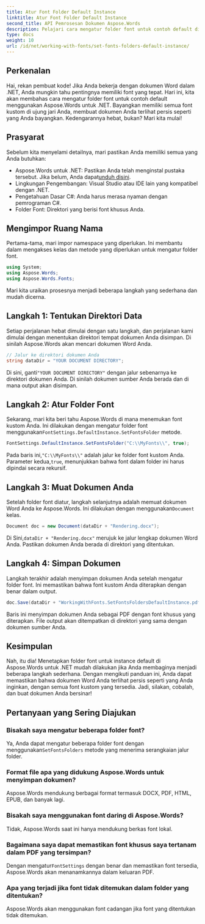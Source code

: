 ```yaml
---
title: Atur Font Folder Default Instance
linktitle: Atur Font Folder Default Instance
second_title: API Pemrosesan Dokumen Aspose.Words
description: Pelajari cara mengatur folder font untuk contoh default di Aspose.Words untuk .NET dengan tutorial langkah demi langkah ini. Sesuaikan dokumen Word Anda dengan mudah.
type: docs
weight: 10
url: /id/net/working-with-fonts/set-fonts-folders-default-instance/
---
```

## Perkenalan

Hai, rekan pembuat kode! Jika Anda bekerja dengan dokumen Word dalam .NET, Anda mungkin tahu pentingnya memiliki font yang tepat. Hari ini, kita akan membahas cara mengatur folder font untuk contoh default menggunakan Aspose.Words untuk .NET. Bayangkan memiliki semua font kustom di ujung jari Anda, membuat dokumen Anda terlihat persis seperti yang Anda bayangkan. Kedengarannya hebat, bukan? Mari kita mulai!

## Prasyarat

Sebelum kita menyelami detailnya, mari pastikan Anda memiliki semua yang Anda butuhkan:
-  Aspose.Words untuk .NET: Pastikan Anda telah menginstal pustaka tersebut. Jika belum, Anda dapat[unduh disini](https://releases.aspose.com/words/net/).
- Lingkungan Pengembangan: Visual Studio atau IDE lain yang kompatibel dengan .NET.
- Pengetahuan Dasar C#: Anda harus merasa nyaman dengan pemrograman C#.
- Folder Font: Direktori yang berisi font khusus Anda.

## Mengimpor Ruang Nama

Pertama-tama, mari impor namespace yang diperlukan. Ini membantu dalam mengakses kelas dan metode yang diperlukan untuk mengatur folder font.

```csharp
using System;
using Aspose.Words;
using Aspose.Words.Fonts;
```

Mari kita uraikan prosesnya menjadi beberapa langkah yang sederhana dan mudah dicerna.

## Langkah 1: Tentukan Direktori Data

Setiap perjalanan hebat dimulai dengan satu langkah, dan perjalanan kami dimulai dengan menentukan direktori tempat dokumen Anda disimpan. Di sinilah Aspose.Words akan mencari dokumen Word Anda.

```csharp
// Jalur ke direktori dokumen Anda
string dataDir = "YOUR DOCUMENT DIRECTORY";
```

 Di sini, ganti`"YOUR DOCUMENT DIRECTORY"` dengan jalur sebenarnya ke direktori dokumen Anda. Di sinilah dokumen sumber Anda berada dan di mana output akan disimpan.

## Langkah 2: Atur Folder Font

 Sekarang, mari kita beri tahu Aspose.Words di mana menemukan font kustom Anda. Ini dilakukan dengan mengatur folder font menggunakan`FontSettings.DefaultInstance.SetFontsFolder` metode.

```csharp
FontSettings.DefaultInstance.SetFontsFolder("C:\\MyFonts\\", true);
```

 Pada baris ini,`"C:\\MyFonts\\"` adalah jalur ke folder font kustom Anda. Parameter kedua,`true`, menunjukkan bahwa font dalam folder ini harus dipindai secara rekursif.

## Langkah 3: Muat Dokumen Anda

 Setelah folder font diatur, langkah selanjutnya adalah memuat dokumen Word Anda ke Aspose.Words. Ini dilakukan dengan menggunakan`Document` kelas.

```csharp
Document doc = new Document(dataDir + "Rendering.docx");
```

 Di Sini,`dataDir + "Rendering.docx"` merujuk ke jalur lengkap dokumen Word Anda. Pastikan dokumen Anda berada di direktori yang ditentukan.

## Langkah 4: Simpan Dokumen

Langkah terakhir adalah menyimpan dokumen Anda setelah mengatur folder font. Ini memastikan bahwa font kustom Anda diterapkan dengan benar dalam output.

```csharp
doc.Save(dataDir + "WorkingWithFonts.SetFontsFoldersDefaultInstance.pdf");
```

Baris ini menyimpan dokumen Anda sebagai PDF dengan font khusus yang diterapkan. File output akan ditempatkan di direktori yang sama dengan dokumen sumber Anda.

## Kesimpulan

Nah, itu dia! Menetapkan folder font untuk instance default di Aspose.Words untuk .NET mudah dilakukan jika Anda membaginya menjadi beberapa langkah sederhana. Dengan mengikuti panduan ini, Anda dapat memastikan bahwa dokumen Word Anda terlihat persis seperti yang Anda inginkan, dengan semua font kustom yang tersedia. Jadi, silakan, cobalah, dan buat dokumen Anda bersinar!

## Pertanyaan yang Sering Diajukan

### Bisakah saya mengatur beberapa folder font?
 Ya, Anda dapat mengatur beberapa folder font dengan menggunakan`SetFontsFolders` metode yang menerima serangkaian jalur folder.

### Format file apa yang didukung Aspose.Words untuk menyimpan dokumen?
Aspose.Words mendukung berbagai format termasuk DOCX, PDF, HTML, EPUB, dan banyak lagi.

### Bisakah saya menggunakan font daring di Aspose.Words?
Tidak, Aspose.Words saat ini hanya mendukung berkas font lokal.

### Bagaimana saya dapat memastikan font khusus saya tertanam dalam PDF yang tersimpan?
 Dengan mengatur`FontSettings` dengan benar dan memastikan font tersedia, Aspose.Words akan menanamkannya dalam keluaran PDF.

### Apa yang terjadi jika font tidak ditemukan dalam folder yang ditentukan?
Aspose.Words akan menggunakan font cadangan jika font yang ditentukan tidak ditemukan.